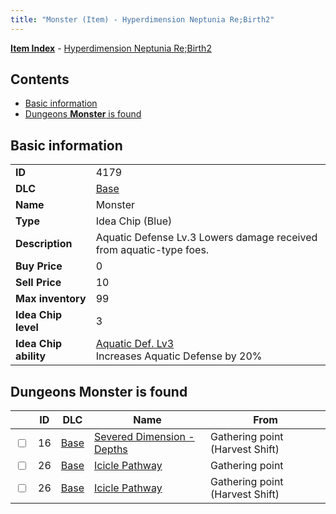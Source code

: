 ```yaml
---
title: "Monster (Item) - Hyperdimension Neptunia Re;Birth2"
---
```


[**Item Index**](/neptunia/rb2/item/index.html) - [Hyperdimension Neptunia Re;Birth2](/neptunia/rb2)

## Contents

- [Basic information](#basic-information)
- [Dungeons **Monster** is found](#dungeons-monster-is-found)

## Basic information

|   |   |
| -- | -- |
| **ID** | 4179 |
| **DLC** | [Base](/neptunia/rb2/dlc/0-base.html) |
| **Name** | Monster |
| **Type** | Idea Chip (Blue) |
| **Description** | Aquatic Defense Lv.3 Lowers damage received from aquatic-type foes. |
| **Buy Price** | 0 |
| **Sell Price** | 10 |
| **Max inventory** | 99 |
| **Idea Chip level** | 3 |
| **Idea Chip ability** | [Aquatic Def. Lv3](/neptunia/rb2/ability/0-9578-aquatic-def-lv3.html)<br />Increases Aquatic Defense by 20% |

## Dungeons **Monster** is found

|    | ID | DLC | Name | From |
| -- | -- | --- | ---- | ---- |
| <input type="checkbox" id="rb2-dungeon-0-16" class="trackbox" /> | 16 | [Base](/neptunia/rb2/dlc/0-base.html) | [Severed Dimension - Depths](/neptunia/rb2/dungeon/0-16-severed-dimension-depths.html) | Gathering point (Harvest Shift) |
| <input type="checkbox" id="rb2-dungeon-0-26" class="trackbox" /> | 26 | [Base](/neptunia/rb2/dlc/0-base.html) | [Icicle Pathway](/neptunia/rb2/dungeon/0-26-icicle-pathway.html) | Gathering point |
| <input type="checkbox" id="rb2-dungeon-0-26" class="trackbox" /> | 26 | [Base](/neptunia/rb2/dlc/0-base.html) | [Icicle Pathway](/neptunia/rb2/dungeon/0-26-icicle-pathway.html) | Gathering point (Harvest Shift) |